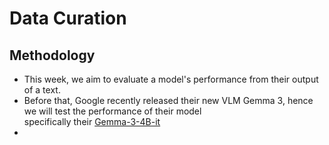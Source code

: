 # Data Curation 
## Methodology

- This week, we aim to evaluate a model's performance from their output of a text.
- Before that, Google recently released their new VLM Gemma 3, hence we will test the performance of their model\
  specifically their [Gemma-3-4B-it](https://huggingface.co/google/gemma-3-4b-it)
- 
